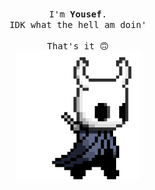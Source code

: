 <!-- ### Hi there 👋 -->
<p align="center">
  <br>
  <samp>
    I'm <b>Yousef</b>.
    <br>IDK what the hell am doin'<br>
    <br>That's it 🙃<br>
</samp>

  <img src="https://raw.githubusercontent.com/TanZng/TanZng/master/assets/hollor_knight3.gif" width="200"/>

</p>
<!--
**IamYousef/IamYousef** is a ✨ _special_ ✨ repository because its `README.md` (this file) appears on your GitHub profile.

Here are some ideas to get you started:

- 🔭 I’m currently working on ...
- 🌱 I’m currently learning ...
- 👯 I’m looking to collaborate on ...
- 🤔 I’m looking for help with ...
- 💬 Ask me about ...
- 📫 How to reach me: ...
- 😄 Pronouns: ...
- ⚡ Fun fact: ...
-->
